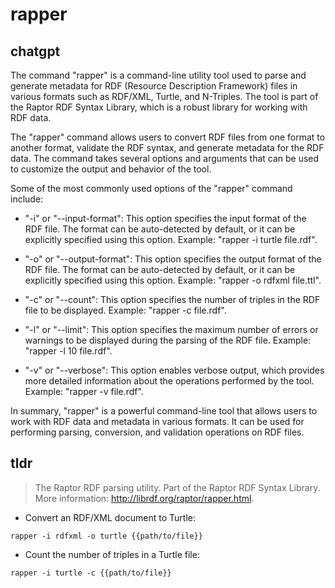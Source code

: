 # rapper 
## chatgpt 
The command "rapper" is a command-line utility tool used to parse and generate metadata for RDF (Resource Description Framework) files in various formats such as RDF/XML, Turtle, and N-Triples. The tool is part of the Raptor RDF Syntax Library, which is a robust library for working with RDF data.

The "rapper" command allows users to convert RDF files from one format to another format, validate the RDF syntax, and generate metadata for the RDF data. The command takes several options and arguments that can be used to customize the output and behavior of the tool.

Some of the most commonly used options of the "rapper" command include:

- "-i" or "--input-format": This option specifies the input format of the RDF file. The format can be auto-detected by default, or it can be explicitly specified using this option. Example: "rapper -i turtle file.rdf".

- "-o" or "--output-format": This option specifies the output format of the RDF file. The format can be auto-detected by default, or it can be explicitly specified using this option. Example: "rapper -o rdfxml file.ttl".

- "-c" or "--count": This option specifies the number of triples in the RDF file to be displayed. Example: "rapper -c file.rdf".

- "-l" or "--limit": This option specifies the maximum number of errors or warnings to be displayed during the parsing of the RDF file. Example: "rapper -l 10 file.rdf".

- "-v" or "--verbose": This option enables verbose output, which provides more detailed information about the operations performed by the tool. Example: "rapper -v file.rdf".

In summary, "rapper" is a powerful command-line tool that allows users to work with RDF data and metadata in various formats. It can be used for performing parsing, conversion, and validation operations on RDF files. 

## tldr 
 
> The Raptor RDF parsing utility.
> Part of the Raptor RDF Syntax Library.
> More information: <http://librdf.org/raptor/rapper.html>.

- Convert an RDF/XML document to Turtle:

`rapper -i rdfxml -o turtle {{path/to/file}}`

- Count the number of triples in a Turtle file:

`rapper -i turtle -c {{path/to/file}}`
